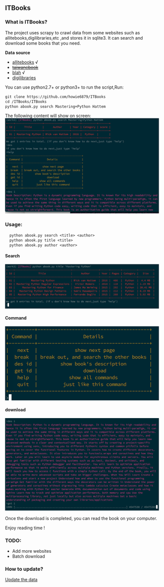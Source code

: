 ## ITBooks

### What is ITBooks?
The project uses scrapy to crawl data from some websites such as allitebooks,digilibraries,etc ,and stores it in sqlite3.
It can search and download some books that you need.

**Data source**

- [allitebooks](http://www.allitebooks.com/)  √
- ~~[taiwanebook](http://taiwanebook.ncl.edu.tw/zh-tw)~~
- [blah](http://blah.me/) √
- [digilibraries](http://digilibraries.com/)

You can use  python2.7+ or python3+ to run the script,Run:

``` shell
git clone https://github.com/howie6879/ITBooks
cd /ITBooks/ITBooks
python abook.py search Mastering+Python Hattem
```

The following content will show on screen:
![run](docs/run.png)

### Usage:

```
  python abook.py search <title> <author>
  python abook.py title <title>
  python abook.py author <author>
```

#### Search
![search](docs/search.png)
#### Command
![command](docs/command.png)
#### download
![command](docs/download.png)

Once the download is completed, you can read the book on your computer.

Enjoy reading time !

### TODO:

- Add more websites
- Batch download

### How to update?
[Update the data](docs/crawl.md)